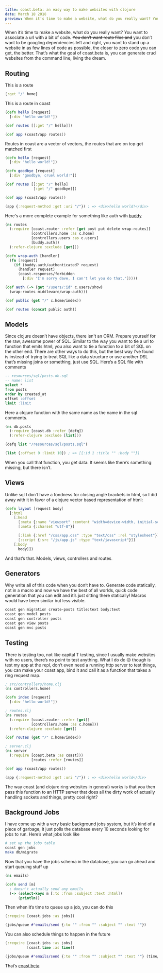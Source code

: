 ```yaml
---
title: coast.beta: an easy way to make websites with clojure
date: March 18 2018
preview: When it’s time to make a website, what do you really want? You want to associate a url with a bit of code. ~~You don’t want route files and~~ you don’t want to be googling dependencies left and right, you want...
---
```


When it’s time to make a website, what do you really want? You want to associate a url with a bit of code. ~~You don’t want route files and~~ you don’t want to be googling dependencies left and right, you want to stand up a website in as few lines of code as possible, the closer to zero code you can get, the better. That’s what the goal of coast.beta is, you can generate crud websites from the command line, living the dream.

## Routing

This is a route

```clojure
[:get "/" home]
```

This is a route in coast

```clojure
(defn hello [request]
  [:div "hello world!"])

(def routes [[:get "/" hello]])

(def app (coast/app routes))
```

Routes in coast are a vector of vectors, the routes that are on top get matched first

```clojure
(defn hello [request]
  [:div "hello world!"])

(defn goodbye [request]
  [:div "goodbye, cruel world!"])

(def routes [[:get "/" hello]
             [:get "/" goodbye]])

(def app (coast/app routes))

(app {:request-method :get :uri "/"}) ; => <div>hello world!</div>
```


Here's a more complete example for something like auth with [buddy](https://funcool.github.io/buddy-auth/latest/)

```clojure
(ns routes
  (:require [coast.router :refer [get post put delete wrap-routes]]
            [controllers.home :as c.home]
            [controllers.users :as c.users]
            [buddy.auth])
  (:refer-clojure :exclude [get]))

(defn wrap-auth [handler]
  (fn [request]
    (if (buddy.auth/authenticated? request)
      (handler request)
      (coast.responses/forbidden
        [:div "I'm sorry dave, I can't let you do that."]))))

(def auth (-> (get "/users/:id" c.users/show)
  (wrap-routes middleware/wrap-auth)))

(def public (get "/" c.home/index))

(def routes (concat public auth))
```

## Models

Since clojure doesn’t have objects, there isn't an ORM. Prepare yourself for the raw, awesome power of SQL. Similar to the way you want to tie a url to function that emits html, you also want to tie a function to a bit of SQL on the other end. There are other ways to do this, but the best way I’ve found is instead of trying to treat SQL like a data structure or use another DSL that’s missing joins or something, just use SQL. Here’s a SQL file with comments

```sql
-- resources/sql/posts.db.sql
-- name: list
select *
from posts
order by created_at
offset :offset
limit :limit
```

Here a clojure function with the same name as the name in the sql comments.

```clojure
(ns db.posts
  (:require [coast.db :refer [defq])
  (:refer-clojure :exclude [list]))

(defq list "/resources/sql/posts.sql")

(list {:offset 0 :limit 10}) ; => [{:id 1 :title "" :body ""}]
```

When you call that function, you get data. It seems like there’s something missing, but there isn’t.

## Views

Unlike sql I don’t have a fondness for closing angle brackets in html, so I did away with it in favor of a clojure vector based representation of html:

```clojure
(defn layout [request body]
  [:html
    [:head
      [:meta {:name "viewport" :content "width=device-width, initial-scale=1"}]
      [:meta {:charset "utf-8"}]

      [:link {:href "/css/app.css" :type "text/css" :rel "stylesheet"}]
      [:script {:src "/js/app.js" :type "text/javascript"}]]
    [:body
      body]])
```

And that’s that. Models, views, controllers and routes.

## Generators

Why write all of this code when you don’t have to. Generate code statically, not in a macro and now we have the best of all worlds, quick code generation that you can edit and it’s just sitting there statically! Macros would have been similar but less visible.

```bash
coast gen migration create-posts title:text body:text
coast gen model posts
coast gen controller posts
coast gen view posts
coast gen mvc posts
```

## Testing

There is testing too, not like capital T testing, since I usually make websites with no users, there’s no point to test anything. What I do do 😐 though is test my app at the repl, don’t even need a running http server to test things, you can make your coast app, bind it and call it as a function that takes a ring request map.

```clojure
; src/controllers/home.clj
(ns controllers.home)

(defn index [request]
  [:div "hello world!"])

; routes.clj
(ns routes
  (:require [coast.router :refer [get]]
            [controllers.home :as c.home]))
  (:refer-clojure :exclude [get])

(def routes (get "/" c.home/index))

; server.clj
(ns server
  (:require [coast.beta :as coast]))
            [routes :refer [routes]]

(def app (coast/app routes))

(app {:request-method :get :uri "/"}) ; => <div>hello world</div>
```

The way coast (and clojure ring websites in general) works is that you then pass this function to an HTTP server that does all the dirty work of actually handling sockets and things, pretty cool right?

## Background Jobs

I have come up with a very basic background jobs system, but it’s kind of a piece of garbage, it just polls the database every 10 seconds looking for jobs  to run. Here’s what jobs look like

```bash
# set up the jobs table
coast gen jobs
make db/migrate
```

Now that you have the jobs schema in the database, you can go ahead and start queuing stuff up

```clojure
(ns emails)

(defn send [m]
  ; doesn't actually send any emails
  (-> (select-keys m [:to :from :subject :text :html])
      (println))
```

Then when it’s time to queue up a job, you can do this

```clojure
(:require [coast.jobs :as jobs])

(jobs/queue #'emails/send {:to "" :from "" :subject "" :text ""})
```

You can also schedule things to happen in the future

```clojure
(:require [coast.jobs :as jobs]
          [coast.time :as time])

(jobs/queue #'emails/send {:to "" :from "" :subject "" :text ""} (time/at 20 :minutes/from-now))
```

That’s [coast.beta](https://github.com/swlkr/coast)
